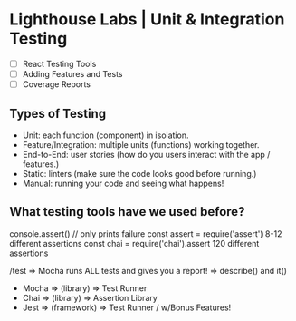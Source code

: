 # Lighthouse Labs | Unit & Integration Testing

* [ ] React Testing Tools
* [ ] Adding Features and Tests
* [ ] Coverage Reports

## Types of Testing

* Unit: each function (component) in isolation.
* Feature/Integration: multiple units (functions) working together.
* End-to-End: user stories (how do you users interact with the app / features.)
* Static: linters (make sure the code looks good before running.)
* Manual: running your code and seeing what happens!

## What testing tools have we used before?

console.assert() // only prints failure
const assert = require('assert') 8-12 different assertions
const chai = require('chai').assert 120 different assertions

/test
  => Mocha runs ALL tests and gives you a report!
  => describe() and it()

* Mocha   => (library) => Test Runner
* Chai    => (library) => Assertion Library
* Jest    => (framework) => Test Runner / w/Bonus Features!
